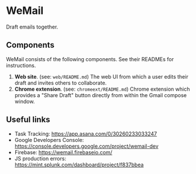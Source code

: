 # WeMail

Draft emails together.

## Components

WeMail consists of the following components. See their READMEs for instructions.

1. **Web site**. (see: `web/README.md`) The web UI from which a user edits their draft and invites others to collaborate.
2. **Chrome extension**. (see: `chromeext/README.md`) Chrome extension which provides a "Share Draft" button directly from within the Gmail compose window.

## Useful links

- Task Tracking: https://app.asana.com/0/30260233033247
- Google Developers Console: https://console.developers.google.com/project/wemail-dev
- Firebase: https://wemail.firebaseio.com/
- JS production errors: https://mint.splunk.com/dashboard/project/f837bbea

